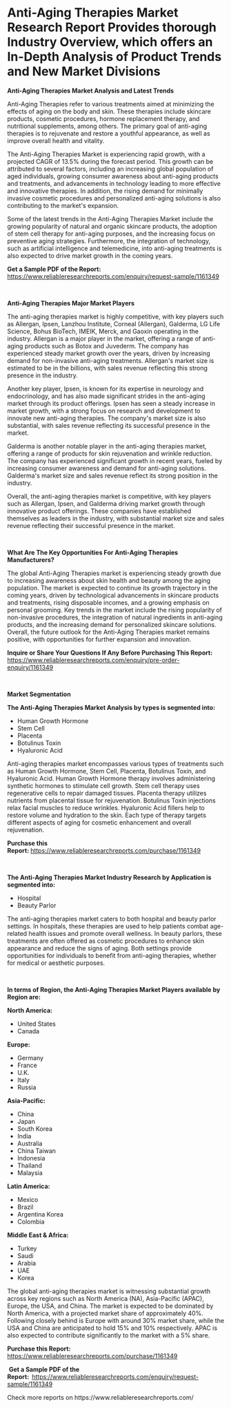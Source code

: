 <p><h1>Anti-Aging Therapies Market Research Report Provides thorough Industry Overview, which offers an In-Depth Analysis of Product Trends and New Market Divisions</h1></p><p><strong>Anti-Aging Therapies Market Analysis and Latest Trends</strong></p>
<p><p>Anti-Aging Therapies refer to various treatments aimed at minimizing the effects of aging on the body and skin. These therapies include skincare products, cosmetic procedures, hormone replacement therapy, and nutritional supplements, among others. The primary goal of anti-aging therapies is to rejuvenate and restore a youthful appearance, as well as improve overall health and vitality.</p><p>The Anti-Aging Therapies Market is experiencing rapid growth, with a projected CAGR of 13.5% during the forecast period. This growth can be attributed to several factors, including an increasing global population of aged individuals, growing consumer awareness about anti-aging products and treatments, and advancements in technology leading to more effective and innovative therapies. In addition, the rising demand for minimally invasive cosmetic procedures and personalized anti-aging solutions is also contributing to the market's expansion.</p><p>Some of the latest trends in the Anti-Aging Therapies Market include the growing popularity of natural and organic skincare products, the adoption of stem cell therapy for anti-aging purposes, and the increasing focus on preventive aging strategies. Furthermore, the integration of technology, such as artificial intelligence and telemedicine, into anti-aging treatments is also expected to drive market growth in the coming years.</p></p>
<p><strong>Get a Sample PDF of the Report:&nbsp;</strong> <a href="https://www.reliableresearchreports.com/enquiry/request-sample/1161349">https://www.reliableresearchreports.com/enquiry/request-sample/1161349</a></p>
<p>&nbsp;</p>
<p><strong>Anti-Aging Therapies Major Market Players</strong></p>
<p><p>The anti-aging therapies market is highly competitive, with key players such as Allergan, Ipsen, Lanzhou Institute, Corneal (Allergan), Galderma, LG Life Science, Bohus BioTech, IMEIK, Merck, and Gaoxin operating in the industry. Allergan is a major player in the market, offering a range of anti-aging products such as Botox and Juvederm. The company has experienced steady market growth over the years, driven by increasing demand for non-invasive anti-aging treatments. Allergan's market size is estimated to be in the billions, with sales revenue reflecting this strong presence in the industry.</p><p>Another key player, Ipsen, is known for its expertise in neurology and endocrinology, and has also made significant strides in the anti-aging market through its product offerings. Ipsen has seen a steady increase in market growth, with a strong focus on research and development to innovate new anti-aging therapies. The company's market size is also substantial, with sales revenue reflecting its successful presence in the market.</p><p>Galderma is another notable player in the anti-aging therapies market, offering a range of products for skin rejuvenation and wrinkle reduction. The company has experienced significant growth in recent years, fueled by increasing consumer awareness and demand for anti-aging solutions. Galderma's market size and sales revenue reflect its strong position in the industry.</p><p>Overall, the anti-aging therapies market is competitive, with key players such as Allergan, Ipsen, and Galderma driving market growth through innovative product offerings. These companies have established themselves as leaders in the industry, with substantial market size and sales revenue reflecting their successful presence in the market.</p></p>
<p>&nbsp;</p>
<p><strong>What Are The Key Opportunities For Anti-Aging Therapies Manufacturers?</strong></p>
<p><p>The global Anti-Aging Therapies market is experiencing steady growth due to increasing awareness about skin health and beauty among the aging population. The market is expected to continue its growth trajectory in the coming years, driven by technological advancements in skincare products and treatments, rising disposable incomes, and a growing emphasis on personal grooming. Key trends in the market include the rising popularity of non-invasive procedures, the integration of natural ingredients in anti-aging products, and the increasing demand for personalized skincare solutions. Overall, the future outlook for the Anti-Aging Therapies market remains positive, with opportunities for further expansion and innovation.</p></p>
<p><strong>Inquire or Share Your Questions If Any Before Purchasing This Report:</strong> <a href="https://www.reliableresearchreports.com/enquiry/pre-order-enquiry/1161349">https://www.reliableresearchreports.com/enquiry/pre-order-enquiry/1161349</a></p>
<p>&nbsp;</p>
<p><strong>Market Segmentation</strong></p>
<p><strong>The Anti-Aging Therapies Market Analysis by types is segmented into:</strong></p>
<p><ul><li>Human Growth Hormone</li><li>Stem Cell</li><li>Placenta</li><li>Botulinus Toxin</li><li>Hyaluronic Acid</li></ul></p>
<p><p>Anti-aging therapies market encompasses various types of treatments such as Human Growth Hormone, Stem Cell, Placenta, Botulinus Toxin, and Hyaluronic Acid. Human Growth Hormone therapy involves administering synthetic hormones to stimulate cell growth. Stem cell therapy uses regenerative cells to repair damaged tissues. Placenta therapy utilizes nutrients from placental tissue for rejuvenation. Botulinus Toxin injections relax facial muscles to reduce wrinkles. Hyaluronic Acid fillers help to restore volume and hydration to the skin. Each type of therapy targets different aspects of aging for cosmetic enhancement and overall rejuvenation.</p></p>
<p><strong>Purchase this Report:&nbsp;</strong><a href="https://www.reliableresearchreports.com/purchase/1161349">https://www.reliableresearchreports.com/purchase/1161349</a></p>
<p>&nbsp;</p>
<p><strong>The Anti-Aging Therapies Market Industry Research by Application is segmented into:</strong></p>
<p><ul><li>Hospital</li><li>Beauty Parlor</li></ul></p>
<p><p>The anti-aging therapies market caters to both hospital and beauty parlor settings. In hospitals, these therapies are used to help patients combat age-related health issues and promote overall wellness. In beauty parlors, these treatments are often offered as cosmetic procedures to enhance skin appearance and reduce the signs of aging. Both settings provide opportunities for individuals to benefit from anti-aging therapies, whether for medical or aesthetic purposes.</p></p>
<p>&nbsp;</p>
<p><strong>In terms of Region, the Anti-Aging Therapies Market Players available by Region are:</strong></p>
<p>
    <p> <strong> North America: </strong>
        <ul>
            <li>United States</li>
            <li>Canada</li>
        </ul>
        </p> 
    <p> <strong> Europe: </strong>
        <ul>
            <li>Germany</li>
            <li>France</li>
            <li>U.K.</li>
            <li>Italy</li>
            <li>Russia</li>
        </ul>
        </p> 
    <p> <strong> Asia-Pacific: </strong>
        <ul>
            <li>China</li>
            <li>Japan</li>
            <li>South Korea</li>
            <li>India</li>
            <li>Australia</li>
            <li>China Taiwan</li>
            <li>Indonesia</li>
            <li>Thailand</li>
            <li>Malaysia</li>
        </ul>
        </p> 
    <p> <strong> Latin America: </strong>
        <ul>
            <li>Mexico</li>
            <li>Brazil</li>
            <li>Argentina Korea</li>
            <li>Colombia</li>
        </ul>
        </p> 
    <p> <strong> Middle East & Africa: </strong>
        <ul>
            <li>Turkey</li>
            <li>Saudi</li>
            <li>Arabia</li>
            <li>UAE</li>
            <li>Korea</li>
        </ul>
    </p>
    </p>
<p><p>The global anti-aging therapies market is witnessing substantial growth across key regions such as North America (NA), Asia-Pacific (APAC), Europe, the USA, and China. The market is expected to be dominated by North America, with a projected market share of approximately 40%. Following closely behind is Europe with around 30% market share, while the USA and China are anticipated to hold 15% and 10% respectively. APAC is also expected to contribute significantly to the market with a 5% share.</p></p>
<p><strong>Purchase this Report: </strong><a href="https://www.reliableresearchreports.com/purchase/1161349">https://www.reliableresearchreports.com/purchase/1161349</a></p>
<p>&nbsp;<strong>Get a Sample PDF of the Report:&nbsp;&nbsp;</strong><a href="https://www.reliableresearchreports.com/enquiry/request-sample/1161349">https://www.reliableresearchreports.com/enquiry/request-sample/1161349</a></p>
<p><strong></strong></p>
<p>Check more reports on https://www.reliableresearchreports.com/</p>